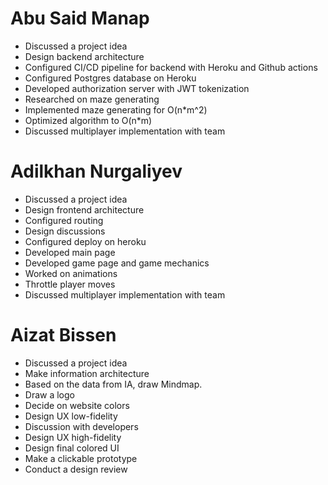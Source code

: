# Abu Said Manap
* Discussed a project idea
* Design backend architecture
* Configured CI/CD pipeline for backend with Heroku and Github actions
* Configured Postgres database on Heroku
* Developed authorization server with JWT tokenization
* Researched on maze generating
* Implemented maze generating for O(n*m^2)
* Optimized algorithm to O(n*m)
* Discussed multiplayer implementation with team
# Adilkhan Nurgaliyev
* Discussed a project idea
* Design frontend architecture
* Configured routing
* Design discussions
* Configured deploy on heroku
* Developed main page
* Developed game page and game mechanics
* Worked on animations
* Throttle player moves
* Discussed multiplayer implementation with team
# Aizat Bissen
* Discussed a project idea
* Make information architecture
* Based on the data from IA, draw Mindmap.
* Draw a logo
* Decide on website colors
* Design UX low-fidelity
* Discussion with developers
* Design UX high-fidelity
* Design final colored UI
* Make a clickable prototype
* Conduct a design review